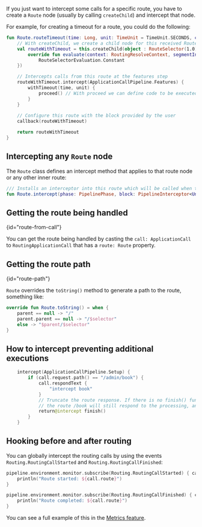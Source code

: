 [//]: # (title: Route interception)
[//]: # (category: advanced)
[//]: # (caption: Interception per route)
[//]: # (ktor_version_review: 1.0.0)

If you just want to intercept some calls for a specific route, you have to create a `Route` node (usually by calling `createChild`) and intercept that node.

For example, for creating a timeout for a route, you could do the following:

```kotlin
fun Route.routeTimeout(time: Long, unit: TimeUnit = TimeUnit.SECONDS, callback: Route.() -> Unit): Route {
    // With createChild, we create a child node for this received Route  
    val routeWithTimeout = this.createChild(object : RouteSelector(1.0) {
        override fun evaluate(context: RoutingResolveContext, segmentIndex: Int): RouteSelectorEvaluation =
            RouteSelectorEvaluation.Constant
    })

    // Intercepts calls from this route at the features step
    routeWithTimeout.intercept(ApplicationCallPipeline.Features) {
        withTimeout(time, unit) {
            proceed() // With proceed we can define code to be executed before and after the call
        }
    }
    
    // Configure this route with the block provided by the user
    callback(routeWithTimeout)

    return routeWithTimeout
}
```

## Intercepting any `Route` node

The `Route` class defines an intercept method that applies to that route node or any other inner route:

```kotlin
/// Installs an interceptor into this route which will be called when this or a child route is selected for a call
fun Route.intercept(phase: PipelinePhase, block: PipelineInterceptor<Unit, ApplicationCall>)
```

## Getting the route being handled
{id="route-from-call"}

You can get the route being handled by casting the `call: ApplicationCall` to `RoutingApplicationCall` that has a `route: Route` property.

## Getting the route path
{id="route-path"}

`Route` overrides the `toString()` method to generate a path to the route, something like:

```kotlin
override fun Route.toString() = when {
    parent == null -> "/"
    parent.parent == null -> "/$selector"
    else -> "$parent/$selector"
}
```

## How to intercept preventing additional executions

```kotlin
    intercept(ApplicationCallPipeline.Setup) {
        if (call.request.path() == "/admin/book") {
            call.respondText {
                "intercept book"
            }
            // Truncate the route response. If there is no finish() function,
            // the route /book will still respond to the processing, and the pipeline will be unwritable.
            return@intercept finish()
        } 
    }
```

## Hooking before and after routing 

You can globally intercept the routing calls by using the events `Routing.RoutingCallStarted` and `Routing.RoutingCallFinished`:

```kotlin
pipeline.environment.monitor.subscribe(Routing.RoutingCallStarted) { call: RoutingApplicationCall ->
    println("Route started: ${call.route}")
}

pipeline.environment.monitor.subscribe(Routing.RoutingCallFinished) { call: RoutingApplicationCall ->
    println("Route completed: ${call.route}")
}
```

You can see a full example of this in the [Metrics feature](https://github.com/ktorio/ktor/blob/master/ktor-features/ktor-metrics/jvm/src/io/ktor/metrics/dropwizard/DropwizardMetrics.kt).